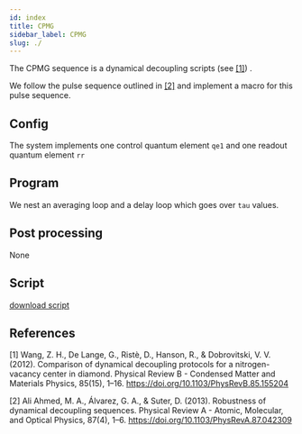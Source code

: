 ```yaml
---
id: index
title: CPMG
sidebar_label: CPMG
slug: ./
---
```


The CPMG sequence is a dynamical decoupling scripts (see [[1]](#1)) . 

We follow the pulse sequence outlined in [[2]](#2) and implement a macro for this pulse sequence. 


## Config

The system implements one control quantum element `qe1` and one readout quantum element `rr`

## Program

We nest an averaging loop and a delay loop which goes over `tau` values. 

## Post processing

None

## Script

[download script](CPMG.py)

## References

<a id="1">[1]</a> Wang, Z. H., De Lange, G., Ristè, D., Hanson, R., & Dobrovitski, V. V. (2012). Comparison of dynamical decoupling protocols for a nitrogen-vacancy center in diamond. Physical Review B - Condensed Matter and Materials Physics, 85(15), 1–16. https://doi.org/10.1103/PhysRevB.85.155204

<a id="2">[2]</a> Ali Ahmed, M. A., Álvarez, G. A., & Suter, D. (2013). Robustness of dynamical decoupling sequences. Physical Review A - Atomic, Molecular, and Optical Physics, 87(4), 1–6. https://doi.org/10.1103/PhysRevA.87.042309

